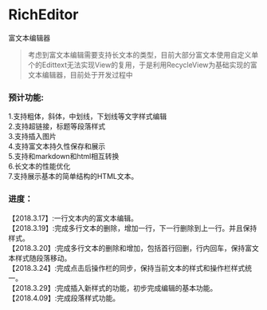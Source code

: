 # RichEditor
富文本编辑器

>考虑到富文本编辑需要支持长文本的类型，目前大部分富文本使用自定义单个的Edittext无法实现View的复用，于是利用RecycleView为基础实现的富文本编辑器，目前处于开发过程中
### 预计功能:
1.支持粗体，斜体，中划线，下划线等文字样式编辑  
2.支持超链接，标题等段落样式  
3.支持插入图片    
4.支持富文本持久性保存和展示    
5.支持和markdown和html相互转换    
6.长文本的性能优化    
7.支持展示基本的简单结构的HTML文本。

### 进度：
【2018.3.17】:一行文本内的富文本编辑。  
【2018.3.19】:完成多行文本的删除，增加一行，下一行删除到上一行。并且保持样式。  
【2018.3.20】:完成多行文本的删除和增加，包括首行回删，行内回车，保持富文本样式随段落移动。  
【2018.3.24】:完成点击后操作栏的同步，保持当前文本的样式和操作栏样式统一。  
【2018.3.29】:完成插入新样式的功能，初步完成编辑的基本功能。  
【2018.4.09】:完成段落样式功能。
